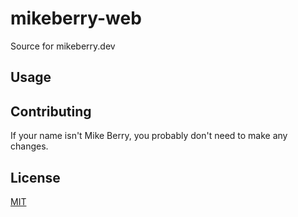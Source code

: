 # mikeberry-web
Source for mikeberry.dev

## Usage


## Contributing
If your name isn't Mike Berry, you probably don't need to make any changes.

## License
[MIT](https://choosealicense.com/licenses/mit/)

